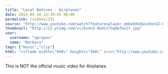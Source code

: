 ```yaml
---
title: "Local Natives - Airplanes"
date: 2012-05-18 13:39:55 00:00
permalink: /videos/231
source: "http://www.youtube.com/watch?feature=player_embedded&v=EonnZ-8GdiY"
thumbnail: "http://i2.ytimg.com/vi/EonnZ-8GdiY/hqdefault.jpg"
user:
  username: "apropos"
  name: "Barbara"
tags: ["music","clip"]
html: "<iframe width=\"640\" height=\"360\" src=\"http://www.youtube.com/embed/EonnZ-8GdiY?wmode=transparent&fs=1&feature=oembed\" frameborder=\"0\" allowfullscreen></iframe>"
---
```


This is NOT the official music video for Airplanes.